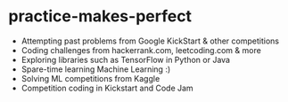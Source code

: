 # practice-makes-perfect
- Attempting past problems from Google KickStart & other competitions
- Coding challenges from hackerrank.com, leetcoding.com & more
- Exploring libraries such as TensorFlow in Python or Java
- Spare-time learning Machine Learning :)
- Solving ML competitions from Kaggle
- Competition coding in Kickstart and Code Jam
